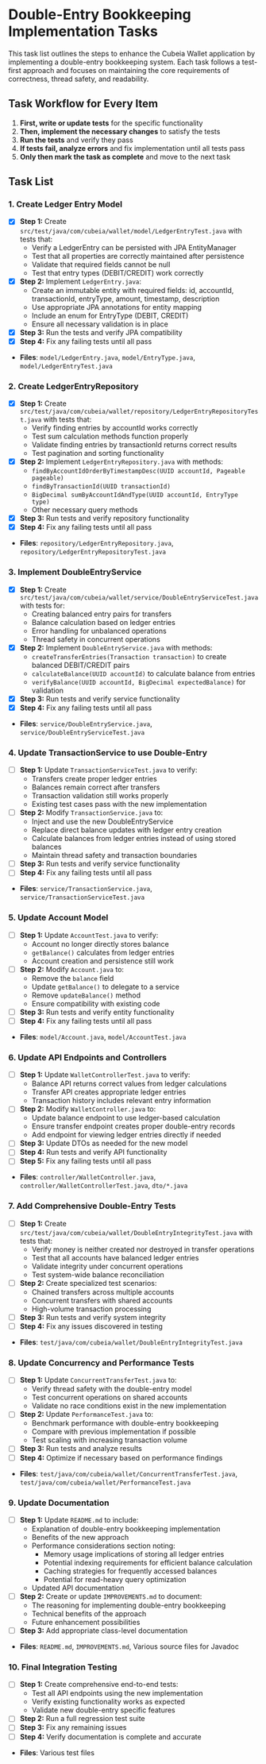 # Double-Entry Bookkeeping Implementation Tasks

This task list outlines the steps to enhance the Cubeia Wallet application by implementing a double-entry bookkeeping system. Each task follows a test-first approach and focuses on maintaining the core requirements of correctness, thread safety, and readability.

## Task Workflow for Every Item
1. **First, write or update tests** for the specific functionality
2. **Then, implement the necessary changes** to satisfy the tests
3. **Run the tests** and verify they pass
4. **If tests fail, analyze errors** and fix implementation until all tests pass
5. **Only then mark the task as complete** and move to the next task

## Task List

### 1. Create Ledger Entry Model
- [x] **Step 1:** Create `src/test/java/com/cubeia/wallet/model/LedgerEntryTest.java` with tests that:
  - Verify a LedgerEntry can be persisted with JPA EntityManager
  - Test that all properties are correctly maintained after persistence
  - Validate that required fields cannot be null
  - Test that entry types (DEBIT/CREDIT) work correctly
- [x] **Step 2:** Implement `LedgerEntry.java`:
  - Create an immutable entity with required fields: id, accountId, transactionId, entryType, amount, timestamp, description
  - Use appropriate JPA annotations for entity mapping
  - Include an enum for EntryType (DEBIT, CREDIT)
  - Ensure all necessary validation is in place
- [x] **Step 3:** Run the tests and verify JPA compatibility
- [x] **Step 4:** Fix any failing tests until all pass
- **Files**: `model/LedgerEntry.java`, `model/EntryType.java`, `model/LedgerEntryTest.java`

### 2. Create LedgerEntryRepository
- [x] **Step 1:** Create `src/test/java/com/cubeia/wallet/repository/LedgerEntryRepositoryTest.java` with tests that:
  - Verify finding entries by accountId works correctly
  - Test sum calculation methods function properly
  - Validate finding entries by transactionId returns correct results
  - Test pagination and sorting functionality
- [x] **Step 2:** Implement `LedgerEntryRepository.java` with methods:
  - `findByAccountIdOrderByTimestampDesc(UUID accountId, Pageable pageable)`
  - `findByTransactionId(UUID transactionId)`
  - `BigDecimal sumByAccountIdAndType(UUID accountId, EntryType type)`
  - Other necessary query methods
- [x] **Step 3:** Run tests and verify repository functionality
- [x] **Step 4:** Fix any failing tests until all pass
- **Files**: `repository/LedgerEntryRepository.java`, `repository/LedgerEntryRepositoryTest.java`

### 3. Implement DoubleEntryService
- [x] **Step 1:** Create `src/test/java/com/cubeia/wallet/service/DoubleEntryServiceTest.java` with tests for:
  - Creating balanced entry pairs for transfers
  - Balance calculation based on ledger entries
  - Error handling for unbalanced operations
  - Thread safety in concurrent operations
- [x] **Step 2:** Implement `DoubleEntryService.java` with methods:
  - `createTransferEntries(Transaction transaction)` to create balanced DEBIT/CREDIT pairs
  - `calculateBalance(UUID accountId)` to calculate balance from entries
  - `verifyBalance(UUID accountId, BigDecimal expectedBalance)` for validation
- [x] **Step 3:** Run tests and verify service functionality
- [x] **Step 4:** Fix any failing tests until all pass
- **Files**: `service/DoubleEntryService.java`, `service/DoubleEntryServiceTest.java`

### 4. Update TransactionService to use Double-Entry
- [ ] **Step 1:** Update `TransactionServiceTest.java` to verify:
  - Transfers create proper ledger entries
  - Balances remain correct after transfers
  - Transaction validation still works properly
  - Existing test cases pass with the new implementation
- [ ] **Step 2:** Modify `TransactionService.java` to:
  - Inject and use the new DoubleEntryService
  - Replace direct balance updates with ledger entry creation
  - Calculate balances from ledger entries instead of using stored balances
  - Maintain thread safety and transaction boundaries
- [ ] **Step 3:** Run tests and verify service functionality
- [ ] **Step 4:** Fix any failing tests until all pass
- **Files**: `service/TransactionService.java`, `service/TransactionServiceTest.java`

### 5. Update Account Model
- [ ] **Step 1:** Update `AccountTest.java` to verify:
  - Account no longer directly stores balance
  - `getBalance()` calculates from ledger entries
  - Account creation and persistence still work
- [ ] **Step 2:** Modify `Account.java` to:
  - Remove the `balance` field
  - Update `getBalance()` to delegate to a service
  - Remove `updateBalance()` method
  - Ensure compatibility with existing code
- [ ] **Step 3:** Run tests and verify entity functionality
- [ ] **Step 4:** Fix any failing tests until all pass
- **Files**: `model/Account.java`, `model/AccountTest.java`

### 6. Update API Endpoints and Controllers
- [ ] **Step 1:** Update `WalletControllerTest.java` to verify:
  - Balance API returns correct values from ledger calculations
  - Transfer API creates appropriate ledger entries
  - Transaction history includes relevant entry information
- [ ] **Step 2:** Modify `WalletController.java` to:
  - Update balance endpoint to use ledger-based calculation
  - Ensure transfer endpoint creates proper double-entry records
  - Add endpoint for viewing ledger entries directly if needed
- [ ] **Step 3:** Update DTOs as needed for the new model
- [ ] **Step 4:** Run tests and verify API functionality
- [ ] **Step 5:** Fix any failing tests until all pass
- **Files**: `controller/WalletController.java`, `controller/WalletControllerTest.java`, `dto/*.java`

### 7. Add Comprehensive Double-Entry Tests
- [ ] **Step 1:** Create `src/test/java/com/cubeia/wallet/DoubleEntryIntegrityTest.java` with tests that:
  - Verify money is neither created nor destroyed in transfer operations
  - Test that all accounts have balanced ledger entries
  - Validate integrity under concurrent operations
  - Test system-wide balance reconciliation
- [ ] **Step 2:** Create specialized test scenarios:
  - Chained transfers across multiple accounts
  - Concurrent transfers with shared accounts
  - High-volume transaction processing
- [ ] **Step 3:** Run tests and verify system integrity
- [ ] **Step 4:** Fix any issues discovered in testing
- **Files**: `test/java/com/cubeia/wallet/DoubleEntryIntegrityTest.java`

### 8. Update Concurrency and Performance Tests
- [ ] **Step 1:** Update `ConcurrentTransferTest.java` to:
  - Verify thread safety with the double-entry model
  - Test concurrent operations on shared accounts
  - Validate no race conditions exist in the new implementation
- [ ] **Step 2:** Update `PerformanceTest.java` to:
  - Benchmark performance with double-entry bookkeeping
  - Compare with previous implementation if possible
  - Test scaling with increasing transaction volume
- [ ] **Step 3:** Run tests and analyze results
- [ ] **Step 4:** Optimize if necessary based on performance findings
- **Files**: `test/java/com/cubeia/wallet/ConcurrentTransferTest.java`, `test/java/com/cubeia/wallet/PerformanceTest.java`

### 9. Update Documentation
- [ ] **Step 1:** Update `README.md` to include:
  - Explanation of double-entry bookkeeping implementation
  - Benefits of the new approach
  - Performance considerations section noting:
    * Memory usage implications of storing all ledger entries
    * Potential indexing requirements for efficient balance calculation
    * Caching strategies for frequently accessed balances
    * Potential for read-heavy query optimization
  - Updated API documentation
- [ ] **Step 2:** Create or update `IMPROVEMENTS.md` to document:
  - The reasoning for implementing double-entry bookkeeping
  - Technical benefits of the approach
  - Future enhancement possibilities
- [ ] **Step 3:** Add appropriate class-level documentation
- **Files**: `README.md`, `IMPROVEMENTS.md`, Various source files for Javadoc

### 10. Final Integration Testing
- [ ] **Step 1:** Create comprehensive end-to-end tests:
  - Test all API endpoints using the new implementation
  - Verify existing functionality works as expected
  - Validate new double-entry specific features
- [ ] **Step 2:** Run a full regression test suite
- [ ] **Step 3:** Fix any remaining issues
- [ ] **Step 4:** Verify documentation is complete and accurate
- **Files**: Various test files 